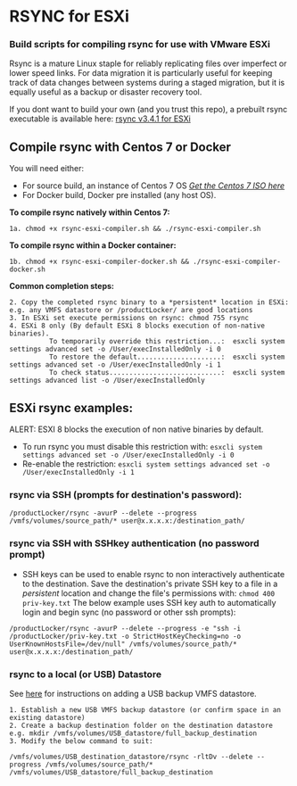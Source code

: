 # RSYNC for ESXi
### Build scripts for compiling rsync for use with VMware ESXi
Rsync is a mature Linux staple for reliably replicating files over imperfect or lower speed links. For data migration it is particularly useful for keeping track of data changes between systems during a staged migration, but it is equally useful as a backup or disaster recovery tool.

If you dont want to build your own (and you trust this repo), a prebuilt rsync executable is available here: [rsync v3.4.1 for ESXi](https://github.com/itiligent/RSYNC-for-ESXi/raw/main/rsync)

## Compile rsync with Centos 7 or Docker
You will need either:
- For source build, an instance of Centos 7 OS _[Get the Centos 7 ISO here]( https://buildlogs.centos.org/centos/7/isos/x86_64/)_
- For Docker build, Docker pre installed (any host OS). 

**To compile rsync natively within Centos 7:**
```
1a. chmod +x rsync-esxi-compiler.sh && ./rsync-esxi-compiler.sh
```  
**To compile rsync within a Docker container:**
```
1b. chmod +x rsync-esxi-compiler-docker.sh && ./rsync-esxi-compiler-docker.sh
```
   **Common completion steps:**
```
2. Copy the completed rsync binary to a *persistent* location in ESXi: e.g. any VMFS datastore or /productLocker/ are good locations
3. In ESXi set execute permissions on rsync: chmod 755 rsync
4. ESXi 8 only (By default ESXi 8 blocks execution of non-native binaries). 
          To temporarily override this restriction...:  esxcli system settings advanced set -o /User/execInstalledOnly -i 0
          To restore the default.....................:  esxcli system settings advanced set -o /User/execInstalledOnly -i 1
          To check status............................:  esxcli system settings advanced list -o /User/execInstalledOnly
```

## ESXi rsync examples:

ALERT: ESXI 8 blocks the execution of non native binaries by default. 
 - To run rsync you must disable this restriction with: `esxcli system settings advanced set -o /User/execInstalledOnly -i 0` 
 - Re-enable the restriction:  `esxcli system settings advanced set -o /User/execInstalledOnly -i 1`

### rsync via SSH (prompts for destination's password):
```
/productLocker/rsync -avurP --delete --progress /vmfs/volumes/source_path/* user@x.x.x.x:/destination_path/
```
### rsync via SSH with SSHkey authentication (no password prompt)

- SSH keys can be used to enable rsync to non interactively authenticate to the destination. Save the destination's private SSH key to a file in a *persistent* location and change the file's permissions with: `chmod 400 priv-key.txt` The below example uses SSH key auth to automatically login and begin sync (no password or other ssh prompts):
```
/productLocker/rsync -avurP --delete --progress -e "ssh -i /productLocker/priv-key.txt -o StrictHostKeyChecking=no -o UserKnownHostsFile=/dev/null" /vmfs/volumes/source_path/* user@x.x.x.x:/destination_path/
```

### rsync to a local (or USB) Datastore
See [here](https://github.com/itiligent/ESXi-Custom-ISO/blob/main/testlab-cheat-sheet.md#to-add-a-usb-backup-datastore-to-esxi) for instructions on adding a USB backup VMFS datastore.

    1. Establish a new USB VMFS backup datastore (or confirm space in an existing datastore)
    2. Create a backup destination folder on the destination datastore e.g. mkdir /vmfs/volumes/USB_datastore/full_backup_destination
    3. Modify the below command to suit:
    
    /vmfs/volumes/USB_destination_datastore/rsync -rltDv --delete --progress /vmfs/volumes/source_path/* /vmfs/volumes/USB_datastore/full_backup_destination

